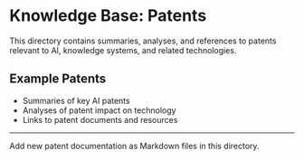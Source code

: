 # Knowledge Base: Patents

This directory contains summaries, analyses, and references to patents relevant to AI, knowledge systems, and related technologies.

## Example Patents
- Summaries of key AI patents
- Analyses of patent impact on technology
- Links to patent documents and resources

---
Add new patent documentation as Markdown files in this directory.
